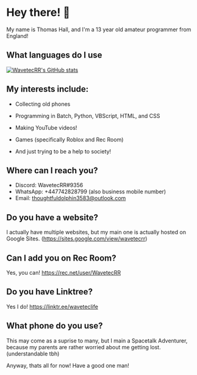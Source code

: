# Hey there! 👋

My name is Thomas Hall, and I'm a 13 year old amateur programmer from England!

## What languages do I use

[![WavetecRR's GitHub stats](https://github-readme-stats.vercel.app/api?username=wavetecrr)](https://github.com/anuraghazra/github-readme-stats)

## My interests include: 

- Collecting old phones

- Programming in Batch, Python, VBScript, HTML, and CSS

- Making YouTube videos!

- Games (specifically Roblox and Rec Room)

- And just trying to be a help to society!

## Where can I reach you?
- Discord: WavetecRR#9356 
- WhatsApp: +447742828799 (also business mobile number)
- Email: thoughtfuldolphin3583@outlook.com

## Do you have a website?

I actually have multiple websites, but my main one is actually hosted on Google Sites. (https://sites.google.com/view/wavetecrr)

## Can I add you on Rec Room?

Yes, you can! https://rec.net/user/WavetecRR

## Do you have Linktree?

Yes I do! https://linktr.ee/waveteclife

## What phone do you use?

This may come as a suprise to many, but I main a Spacetalk Adventurer, because my parents are rather worried about me getting lost. (understandable tbh)

Anyway, thats all for now! Have a good one man!
